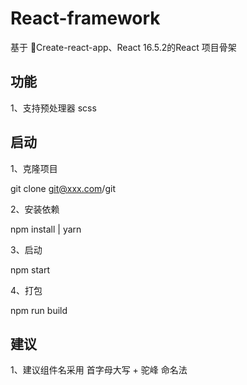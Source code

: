 # React-framework

  基于 Create-react-app、React 16.5.2的React 项目骨架

## 功能

1、支持预处理器 scss

## 启动

1、克隆项目
  
  git clone git@xxx.com/git

2、安装依赖

  npm install | yarn

3、启动

  npm start

4、打包

  npm run build

## 建议

1、建议组件名采用 首字母大写 + 驼峰 命名法